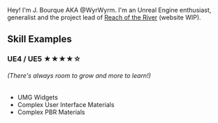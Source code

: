 Hey! I'm J. Bourque AKA @WyrWyrm. I'm an Unreal Engine enthusiast, generalist and the project lead of [Reach of the River](https://reachoftheriver.com) (website WIP).

## **Skill Examples**
### UE4 / UE5 ★★★★☆
###### (There's always room to grow and more to learn!)
- UMG Widgets
- Complex User Interface Materials
- Complex PBR Materials
